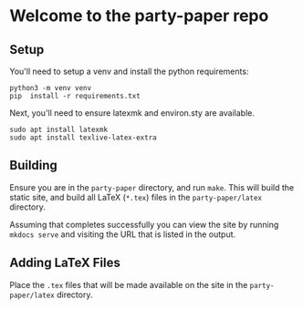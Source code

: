 # Welcome to the party-paper repo

## Setup

You'll need to setup a venv and install the python requirements:
```
python3 -m venv venv
pip  install -r requirements.txt
```

Next, you'll need to ensure latexmk and environ.sty are available.
```
sudo apt install latexmk
sudo apt install texlive-latex-extra
```

## Building

Ensure you are in the `party-paper` directory, and run `make`. This will build the static site, and build all LaTeX (`*.tex`) files in the `party-paper/latex` directory.

Assuming that completes successfully you can view the site by running `mkdocs serve` and visiting the URL that is listed in the output.

## Adding LaTeX Files

Place the `.tex` files that will be made available on the site in the `party-paper/latex` directory.



